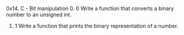 0x14. C - Bit manipulation
0. 0
Write a function that converts a binary number to an unsigned int.
1. 1
Write a function that prints the binary representation of a number.

